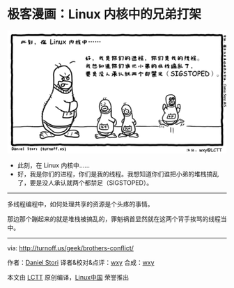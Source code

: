 极客漫画：Linux 内核中的兄弟打架
===============

![Brothers Conflict (at linux kernel)](./brothers-conflict.png)

- 此刻，在 Linux 内核中……
- 好，我是你们的进程，你们是我的线程。我想知道你们谁把小弟的堆栈搞乱了，要是没人承认就两个都禁足（SIGSTOPED）。

---

多线程编程中，如何处理共享的资源是个头疼的事情。

那边那个蹦起来的就是堆栈被搞乱的，罪魁祸首显然就在这两个背手挨骂的线程当中。


---
via: http://turnoff.us/geek/brothers-conflict/

作者：[Daniel Stori][a]
译者&校对&点评：[wxy](https://github.com/wxy)
合成：[wxy](https://github.com/wxy)

本文由 [LCTT](https://github.com/LCTT/TranslateProject) 原创编译，[Linux中国](https://linux.cn/) 荣誉推出

[a]:http://turnoff.us/about/
